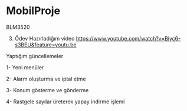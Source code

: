 # MobilProje
BLM3520

3. Ödev Hazırladığım video
https://www.youtube.com/watch?v=Biyc6-s3BEU&feature=youtu.be

Yaptığım güncellemeler

1- Yeni menüler

2- Alarm oluşturma ve iptal etme

3- Konum gösterme ve gönderme

4- Rastgele sayılar üreterek yapay indirme işlemi
